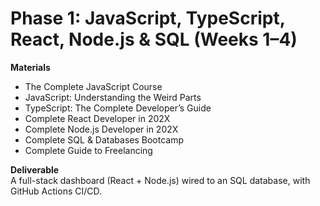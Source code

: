 
# Phase 1: JavaScript, TypeScript, React, Node.js & SQL (Weeks 1–4)

**Materials**  
- The Complete JavaScript Course  
- JavaScript: Understanding the Weird Parts  
- TypeScript: The Complete Developer’s Guide  
- Complete React Developer in 202X  
- Complete Node.js Developer in 202X  
- Complete SQL & Databases Bootcamp  
- Complete Guide to Freelancing 

**Deliverable**  
A full-stack dashboard (React + Node.js) wired to an SQL database, with GitHub Actions CI/CD.
